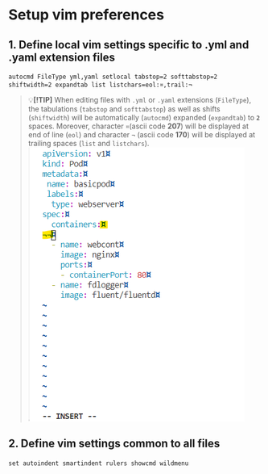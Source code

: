 # Setup vim preferences

## 1. Define local vim settings specific to .yml and .yaml extension files

```vim
autocmd FileType yml,yaml setlocal tabstop=2 softtabstop=2 shiftwidth=2 expandtab list listchars=eol:¤,trail:¬
```

> :bulb:**[!TIP]**
> When editing files with `.yml` or `.yaml` extensions (`FileType`), the tabulations (`tabstop` and `softtabstop`) as well as shifts (`shiftwidth`) will be automatically (`autocmd`) expanded (`expandtab`) to **`2`** spaces. Moreover, character `¤`(ascii code **207**) will be displayed at end of line (`eol`) and character `¬` (ascii code **170**) will be displayed at trailing spaces (`list` and `listchars`).
> ![k8s-ckad-vim-1](media/k8s-ckad-vim-1.png)

## 2. Define vim settings common to all files

```vim
set autoindent smartindent rulers showcmd wildmenu
```
